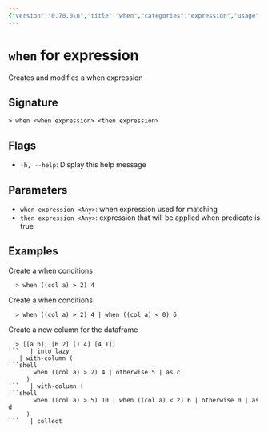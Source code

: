 ```yaml
---
{"version":"0.70.0\n","title":"when","categories":"expression","usage":"Creates and modifies a when expression\n"}
---
```

<!-- THIS FILE IS GENERATED BY update_book_commands.cjs USING NUSHELL'S HELP COMMANDS.
REFRAIN FROM EDITING IT MANUALLY.-->
# <code>when</code> for expression

<div class='command-title'>Creates and modifies a when expression</div>

## Signature

```> when <when expression> <then expression>```

## Flags

 * ```-h, --help```: Display this help message
## Parameters

 * ```when expression <Any>```: when expression used for matching
 * ```then expression <Any>```: expression that will be applied when predicate is true
## Examples

  Create a when conditions
```shell
  > when ((col a) > 2) 4
```
  Create a when conditions
```shell
  > when ((col a) > 2) 4 | when ((col a) < 0) 6
```
  Create a new column for the dataframe
```shell
  > [[a b]; [6 2] [1 4] [4 1]]
```   | into lazy
   | with-column (
```shell
       when ((col a) > 2) 4 | otherwise 5 | as c
     )
```   | with-column (
```shell
       when ((col a) > 5) 10 | when ((col a) < 2) 6 | otherwise 0 | as d
     )
```   | collect



